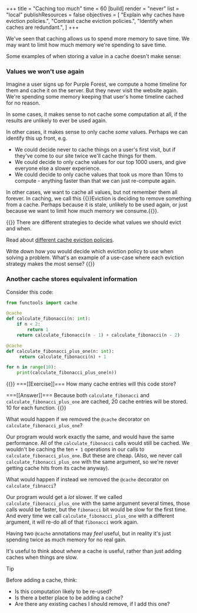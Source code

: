 +++
title = "Caching too much"
time = 60
[build]
  render = "never"
  list = "local"
  publishResources = false
objectives = [
    "Explain why caches have eviction policies.",
    "Contrast cache eviction policies.",
    "Identify when caches are redundant.",
]
+++

We've seen that caching allows us to spend more memory to save time. We may want to limit how much memory we're spending to save time.

Some examples of when storing a value in a cache doesn't make sense:

### Values we won't use again

Imagine a user signs up for Purple Forest, we compute a home timeline for them and cache it on the server. But they never visit the website again. We're spending some memory keeping that user's home timeline cached for no reason.

In some cases, it makes sense to not cache some computation at all, if the results are unlikely to ever be used again.

In other cases, it makes sense to only cache _some_ values. Perhaps we can identify this up front, e.g.
* We could decide never to cache things on a user's first visit, but if they've come to our site twice we'll cache things for them.
* We could decide to only cache values for our top 1000 users, and give everyone else a slower experience.
* We could decide to only cache values that took us more than 10ms to compute - anything faster than that we can just re-compute again.

In other cases, we want to cache all values, but not remember them all forever. In caching, we call this {{<tooltip text="eviction" title="Cache Eviction">}}Eviction is deciding to remove something from a cache. Perhaps because it is stale, unlikely to be used again, or just because we want to limit how much memory we consume.{{</tooltip>}}.

{{<note type="Reading">}}
There are different strategies to decide what values we should evict and when.

Read about [different cache eviction policies](https://www.geeksforgeeks.org/cache-eviction-policies-system-design/).

Write down how you would decide which eviction policy to use when solving a problem. What's an example of a use-case where each eviction strategy makes the most sense?
{{</note>}}

### Another cache stores equivalent information

Consider this code:
```python
from functools import cache

@cache
def calculate_fibonacci(n: int):
    if n < 2:
        return 1
    return calculate_fibonacci(n - 1) + calculate_fibonacci(n - 2)

@cache
def calculate_fibonacci_plus_one(n: int):
     return calculate_fibonacci(n) + 1

for n in range(10):
    print(calculate_fibonacci_plus_one(n))
```

{{<tabs>}}
===[[Exercise]]===
How many cache entries will this code store?

===[[Answer]]===
Because both `calculate_fibonacci` and `calculate_fibonacci_plus_one` are cached, 20 cache entries will be stored. 10 for each function.
{{</tabs>}}

What would happen if we removed the `@cache` decorator on `calculate_fibonacci_plus_one`?

Our program would work exactly the same, and would have the same performance. All of the `calculate_fibonacci` calls would still be cached. We wouldn't be caching the ten `+ 1` operations in our calls to `calculate_fibonacci_plus_one`. But these are cheap. (Also, we never call `calculate_fibonacci_plus_one` with the same argument, so we're never getting cache hits from its cache anyway).

What would happen if instead we removed the `@cache` decorator on `calculate_fibnacci`?

Our program would get a _lot_ slower. If we called `calculate_fibonacci_plus_one` with the same argument several times, those calls would be faster, but the `fibonacci` bit would be slow for the first time. And every time we call `calculate_fibonacci_plus_one` with a different argument, it will re-do all of that `fibonacci` work again.

Having two `@cache` annotations may _feel_ useful, but in reality it's just spending twice as much memory for no real gain.

It's useful to think about _where_ a cache is useful, rather than just adding caches when things are slow.

> [!TIP]
>
> Before adding a cache, think:
> * Is this computation likely to be re-used?
> * Is there a better place to be adding a cache?
> * Are there any existing caches I should remove, if I add this one?
